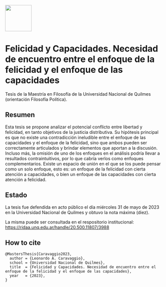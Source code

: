<a href="url"><img src="https://upload.wikimedia.org/wikipedia/commons/5/53/Logo_unqui.png" height="85"></a>

# Felicidad y Capacidades. Necesidad de encuentro entre el enfoque de la felicidad y el enfoque de las capacidades
Tesis de la Maestría en Filosofía de la Universidad Nacional de Quilmes (orientación Filosofía Política).

## Resumen
Esta tesis se propone analizar el potencial conflicto entre libertad y felicidad, en tanto objetivos de la justicia distributiva. Su hipótesis principal es que no existe una contradicción ineludible entre el enfoque de las capacidades y el enfoque de la felicidad, sino que ambos pueden ser correctamente articulados y brindar elementos que aportan a la discusión. Incluso más, la omisión de uno de los enfoques en el análisis podría llevar a resultados contraintuitivos, por lo que cabría verlos como enfoques complementarios. Existe un espacio de unión en el que se los puede pensar como un solo enfoque, esto es: un enfoque de la felicidad con cierta atención a capacidades, o bien un enfoque de las capacidades con cierta atención a felicidad.

## Estado
La tesis fue defendida en acto público el día miércoles 31 de mayo de 2023 en la Universidad Nacional de Quilmes y obtuvo la nota máxima (diez).

La misma puede ser consultada en el respositorio institucional: https://ridaa.unq.edu.ar/handle/20.500.11807/3988

## How to cite
```
@MastersThesis{Caravaggio2023,
  author = {Leonardo A. Caravaggio},
  school = {Universidad Nacional de Quilmes},
  title  = {Felicidad y Capacidades. Necesidad de encuentro entre el enfoque de la felicidad y el enfoque de las capacidades},
  year   = {2023},
}
```
